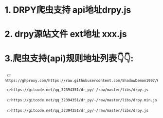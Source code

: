 # 1. DRPY爬虫支持  api地址drpy.js
# 2. drpy源站文件  ext地址 xxx.js
# 3.爬虫支持(api)规则地址列表👇👇:

     👉https://ghproxy.com/https://raw.githubusercontent.com/ShadowDemon1997/CatVodSpiderJS/main/drpy.js

     👉https://gitcode.net/qq_32394351/dr_py/-/raw/master/libs/drpy.js

     👉https://gitcode.net/qq_32394351/dr_py/-/raw/master/libs/drpy.min.js

     👉https://gitcode.net/qq_32394351/dr_py/-/raw/master/libs/drpy.js
